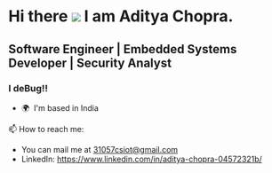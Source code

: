 Hi there ![](https://user-images.githubusercontent.com/18350557/176309783-0785949b-9127-417c-8b55-ab5a4333674e.gif) I am Aditya Chopra.
====================================================================================================================================

Software Engineer | Embedded Systems Developer | Security Analyst
-----------------------------------
### I deBug!!
* 🌍  I'm based in India

📫 How to reach me:
- You can mail me at [31057csiot@gmail.com](mailto:31057csiot@gmail.com)
- LinkedIn: https://www.linkedin.com/in/aditya-chopra-04572321b/

<!--
**Aditya-Chopra30/Aditya-Chopra30** is a ✨ _special_ ✨ repository because its `README.md` (this file) appears on your GitHub profile.

Here are some ideas to get you started:

- 🔭 I’m currently working on ...
- 🌱 I’m currently learning ...
- 👯 I’m looking to collaborate on ...
- 🤔 I’m looking for help with ...
- 💬 Ask me about ...
- 📫 How to reach me: ...
- 😄 Pronouns: ...
- ⚡ Fun fact: ...
-->
